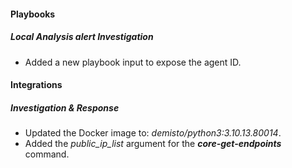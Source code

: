 
#### Playbooks

##### Local Analysis alert Investigation

- Added a new playbook input to expose the agent ID.

#### Integrations

##### Investigation & Response
- Updated the Docker image to: *demisto/python3:3.10.13.80014*.
- Added the *public_ip_list* argument for the ***core-get-endpoints*** command.

